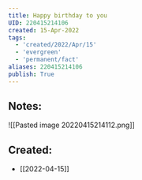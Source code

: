 ```yaml
---
title: Happy birthday to you
UID: 220415214106
created: 15-Apr-2022
tags:
  - 'created/2022/Apr/15'
  - 'evergreen'
  - 'permanent/fact'
aliases: 220415214106
publish: True
---
```

## Notes:
![[Pasted image 20220415214112.png]]
## Created:
- [[2022-04-15]]
